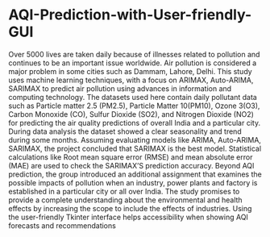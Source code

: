 # AQI-Prediction-with-User-friendly-GUI
Over 5000 lives are taken daily because of
illnesses related to pollution and continues to be an
important issue worldwide. Air pollution is considered a
major problem in some cities such as Dammam, Lahore,
Delhi. This study uses machine learning techniques, with a
focus on ARIMAX, Auto-ARIMA, SARIMAX to predict
air pollution using advances in information and computing
technology. The datasets used here contain daily pollutant
data such as Particle matter 2.5 (PM2.5), Particle Matter
10(PM10), Ozone 3(O3), Carbon Monoxide (CO), Sulfur
Dioxide (SO2), and Nitrogen Dioxide (NO2) for predicting
the air quality predictions of overall India and a particular
city. During data analysis the dataset showed a clear
seasonality and trend during some months. Assuming
evaluating models like ARIMA, Auto-ARIMA,
SARIMAX, the project concluded that SARIMAX is the
best model. Statistical calculations like Root mean square
error (RMSE) and mean absolute error (MAE) are used to
check the SARIMAX’S prediction accuracy. Beyond AQI
prediction, the group introduced an additional assignment
that examines the possible impacts of pollution when an
industry, power plants and factory is established in a
particular city or all over India. The study promises to
provide a complete understanding about the environmental
and health effects by increasing the scope to include the
effects of industries. Using the user-friendly Tkinter
interface helps accessibility when showing AQI forecasts
and recommendations
